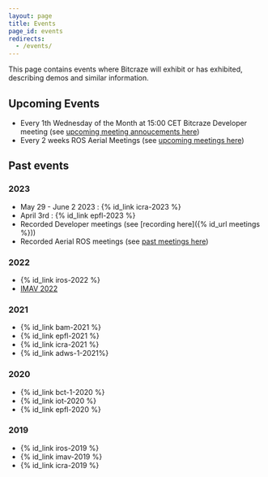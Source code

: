 ```yaml
---
layout: page
title: Events
page_id: events
redirects:
  - /events/
---
```


This page contains events where Bitcraze will exhibit or has exhibited, describing demos and similar information.

## Upcoming Events
* Every 1th Wednesday of the Month at 15:00 CET Bitcraze Developer meeting  (see [upcoming meeting annoucements here](https://github.com/orgs/bitcraze/discussions/categories/announcements?discussions_q=is%3Aopen+category%3AAnnouncements+label%3Adev-meetings))
* Every 2 weeks ROS Aerial Meetings (see [upcoming meetings here](https://github.com/ROS-Aerial/community/blob/master/meetings.md#upcoming-meetings))

## Past events
### 2023
* May 29 - June 2 2023 : {% id_link icra-2023 %}
* April 3rd : {% id_link epfl-2023 %}
* Recorded Developer meetings (see [recording here]({% id_url meetings %}))
* Recorded Aerial ROS meetings (see [past meetings here](https://github.com/ROS-Aerial/community/blob/master/meetings.md#past-meetings-w-notes-slides-and-recordings))

### 2022
* {% id_link iros-2022 %}
* [IMAV 2022](https://www.imavs.org/2022/index.php/sponsors/index.html)

### 2021
* {% id_link bam-2021 %}
* {% id_link epfl-2021 %}
* {% id_link icra-2021 %}
* {% id_link adws-1-2021%}

### 2020
* {% id_link bct-1-2020 %}
* {% id_link iot-2020 %}
* {% id_link epfl-2020 %}

### 2019
* {% id_link iros-2019 %}
* {% id_link imav-2019 %}
* {% id_link icra-2019 %}
